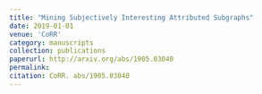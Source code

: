 ```yaml
---
title: "Mining Subjectively Interesting Attributed Subgraphs"
date: 2019-01-01
venue: 'CoRR'
category: manuscripts
collection: publications
paperurl: http://arxiv.org/abs/1905.03040
permalink: 
citation: CoRR. abs/1905.03040
---
```

